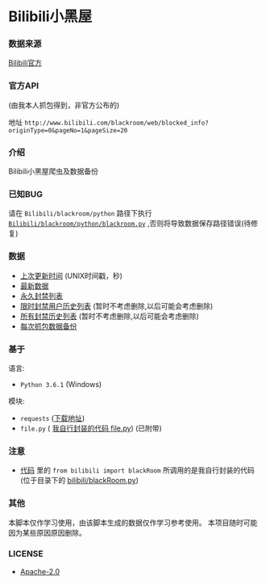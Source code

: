 # Bilibili小黑屋


### 数据来源
[Bilibili官方](http://www.bilibili.com/blackroom/)

### 官方API
(由我本人抓包得到，非官方公布的)

地址
`http://www.bilibili.com/blackroom/web/blocked_info?originType=0&pageNo=1&pageSize=20`

### 介绍

Bilibili小黑屋爬虫及数据备份

### 已知BUG

请在 `Bilibili/blackroom/python` 路径下执行 [`Bilibili/blackroom/python/blackroom.py`](python/blackroom.py) ,否则将导致数据保存路径错误(待修复)

### 数据

- [上次更新时间](update.txt) (UNIX时间戳，秒)
- [最新数据](data/blackroom.json)
- [永久封禁列表](data/forever/)
- [限时封禁用户历史列表](data/user/) (暂时不考虑删除,以后可能会考虑删除)
- [所有封禁历史列表](data/user/) (暂时不考虑删除,以后可能会考虑删除)
- [每次抓包数据备份](data/backup/) 

### 基于
语言: 

- `Python 3.6.1`  (Windows)

模块: 
- `requests` ([下载地址](http://cn.python-requests.org/zh_CN/latest/user/install.html))
- `file.py` ( [我自行封装的代码 file.py](https://github.com/zhihaofans/python-something/blob/master/mod/file.py)) (已附带)


### 注意

-  [代码](python/blackroom.py) 里的 `from bilibili import blackRoom` 所调用的是我自行封装的代码(位于目录下的 [bilibili/blackRoom.py](python/bilibili/blackRoom.py))

### 其他
本脚本仅作学习使用，由该脚本生成的数据仅作学习参考使用。
本项目随时可能因为某些原因原因删除。

### LICENSE
- [Apache-2.0](LICENSE)
